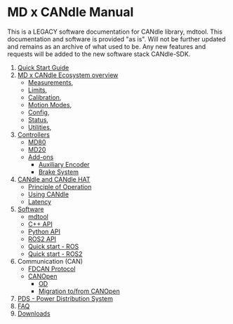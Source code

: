 # MD x CANdle Manual
This is a LEGACY software documentation for CANdle library, mdtool. This documentation and software is 
provided "as is". Will not be further updated and remains as an archive of what used to be. 
Any new features and requests will be added to the new software stack CANdle-SDK.

1. [Quick Start Guide](quick_start_guide/QuickStartGuide.md)
2. [MD x CANdle Ecosystem overview](md_x_candle_ecosystem_overview/Ecosystem.md)
    - [Measurements](md_x_candle_ecosystem_overview/Measurements),
    - [Limits](md_x_candle_ecosystem_overview/Safety_limits),
    - [Calibration](md_x_candle_ecosystem_overview/Calibration),
    - [Motion Modes](md_x_candle_ecosystem_overview/Motion_modes),
    - [Config](md_x_candle_ecosystem_overview/Config),
    - [Status](md_x_candle_ecosystem_overview/Status_codes),
    - [Utilities](md_x_candle_ecosystem_overview/Utilities),
3. [Controllers](controllers/Controllers)
    - [MD80](controllers/md80_controller/MD80)
    - [MD20](controllers/md20_controller/MD20)
    - [Add-ons](controllers/add_ons/Add-ons)
        - [Auxiliary Encoder](controllers/add_ons/aux_encoders/Auxiliary_Encoder)
        - [Brake System](controllers/add_ons/brake_systems/Brake_systems)
4. [CANdle and CANdle HAT](candle_and_candle_hat/CANdle)
    - [Principle of Operation](candle_and_candle_hat/Principle)
    - [Using CANdle](candle_and_candle_hat/Using_CANdle)
    - [Latency](candle_and_candle_hat/Latency)
5. [Software](software_package/Software)
    - [mdtool](software_package/legacy/MDTOOL)
    - [C++ API](software_package/legacy/cpp)
    - [Python API](software_package/legacy/python)
    - [ROS2 API](software_package/legacy/ros_nodes)
    - [Quick start - ROS](software_package/legacy/quick_startup_ros)
    - [Quick start - ROS2](software_package/legacy/quick_startup_ros2)
6. Communication (CAN)
    - [FDCAN Protocol](md_fdcan_protocol/canProtocol)
    - [CANOpen](md_canopen/CANopen)
        - [OD](md_canopen/OD) 
        - [Migration to/from CANOpen](md_canopen/TransitionProcedure)
7. [PDS - Power Distribution System](pds/pds_qsg)
8. [FAQ](common_problems_and_faq/FAQ)
8. [Downloads](Downloads/Downloads)

